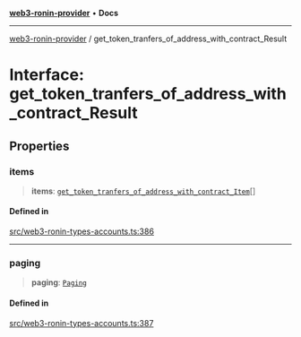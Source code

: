 [**web3-ronin-provider**](../README.md) • **Docs**

***

[web3-ronin-provider](../globals.md) / get\_token\_tranfers\_of\_address\_with\_contract\_Result

# Interface: get\_token\_tranfers\_of\_address\_with\_contract\_Result

## Properties

### items

> **items**: [`get_token_tranfers_of_address_with_contract_Item`](get_token_tranfers_of_address_with_contract_Item.md)[]

#### Defined in

[src/web3-ronin-types-accounts.ts:386](https://github.com/chuacw/web3-ronin-provider/blob/e9318161fb5ce839bfa5a7cd824e9be03b129c7e/src/web3-ronin-types-accounts.ts#L386)

***

### paging

> **paging**: [`Paging`](Paging.md)

#### Defined in

[src/web3-ronin-types-accounts.ts:387](https://github.com/chuacw/web3-ronin-provider/blob/e9318161fb5ce839bfa5a7cd824e9be03b129c7e/src/web3-ronin-types-accounts.ts#L387)
